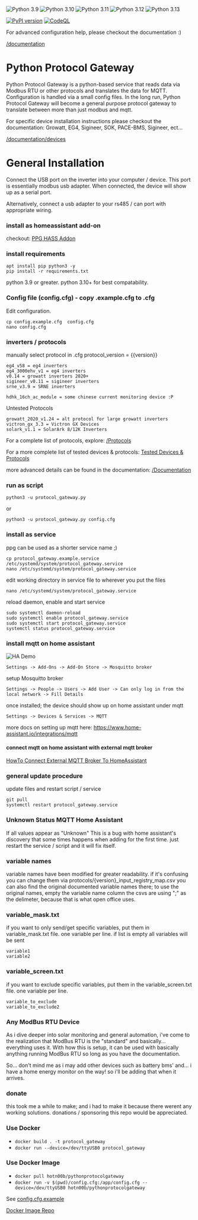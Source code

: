 
![Python 3.9](https://github.com/HotNoob/PythonProtocolGateway/actions/workflows/python-3.9.yml/badge.svg)
![Python 3.10](https://github.com/HotNoob/PythonProtocolGateway/actions/workflows/python-3.10.yml/badge.svg)
![Python 3.11](https://github.com/HotNoob/PythonProtocolGateway/actions/workflows/python-3.11.yml/badge.svg)
![Python 3.12](https://github.com/HotNoob/PythonProtocolGateway/actions/workflows/python-3.12.yml/badge.svg)
![Python 3.13](https://github.com/HotNoob/PythonProtocolGateway/actions/workflows/python-3.13.yml/badge.svg)

[![PyPI version](https://img.shields.io/pypi/v/python-protocol-gateway.svg)](https://pypi.org/project/python-protocol-gateway/)
[![CodeQL](https://github.com/HotNoob/PythonProtocolGateway/actions/workflows/github-code-scanning/codeql/badge.svg)](https://github.com/HotNoob/PythonProtocolGateway/actions/workflows/github-code-scanning/codeql)

For advanced configuration help, please checkout the documentation :)

[/documentation](/documentation)

# Python Protocol Gateway

Python Protocol Gateway is a python-based service that reads data via Modbus RTU or other protocols and translates the data for MQTT. 
Configuration is handled via a small config files. 
In the long run, Python Protocol Gateway will become a general purpose protocol gateway to translate between more than just modbus and mqtt. 

For specific device installation instructions please checkout the documentation:
Growatt, EG4, Sigineer, SOK, PACE-BMS, Sigineer, ect...

[/documentation/devices](/documentation/devices)

# General Installation
Connect the USB port on the inverter into your computer / device. This port is essentially modbus usb adapter.
When connected, the device will show up as a serial port. 
 
Alternatively, connect a usb adapter to your rs485 / can port with appropriate wiring. 

### install as homeassistant add-on
checkout:
[PPG HASS Addon](https://github.com/HotNoob/python-protocol-gateway-hass-addon/tree/master)

### install requirements
```
apt install pip python3 -y
pip install -r requirements.txt
```

python 3.9 or greater. python 3.10+ for best compatability. 

### Config file (config.cfg) - copy .example.cfg to .cfg
Edit configuration.
```
cp config.example.cfg  config.cfg
nano config.cfg
```

### inverters / protocols
manually select protocol in .cfg
protocol_version = {{version}}
```
eg4_v58 = eg4 inverters
eg4_3000ehv_v1 = eg4 inverters
v0.14 = growatt inverters 2020+
sigineer_v0.11 = sigineer inverters
srne_v3.9 = SRNE inverters

hdhk_16ch_ac_module = some chinese current monitoring device :P
```

Untested Protocols
```
growatt_2020_v1.24 = alt protocol for large growatt inverters
victron_gx_3.3 = Victron GX Devices
solark_v1.1 = SolarArk 8/12K Inverters
```

For a complete list of protocols, explore:
[/Protocols](/protocols)

For a more complete list of tested devices & protocols:
[Tested Devices & Protocols](documentation/usage/devices_and_protocols.csv)

more advanced details can be found in the documentation:
[/Documentation](/documentation)

### run as script
```
python3 -u protocol_gateway.py
```

or

```
python3 -u protocol_gateway.py config.cfg
```

### install as service
ppg can be used as a shorter service name ;)

```
cp protocol_gateway.example.service  /etc/systemd/system/protocol_gateway.service
nano /etc/systemd/system/protocol_gateway.service
```
edit working directory in service file to wherever you put the files
```
nano /etc/systemd/system/protocol_gateway.service
```
reload daemon, enable and start service
```
sudo systemctl daemon-reload
sudo systemctl enable protocol_gateway.service
sudo systemctl start protocol_gateway.service
systemctl status protocol_gateway.service
```

### install mqtt on home assistant
![HA Demo](https://raw.githubusercontent.com/HotNoob/InverterModBusToMQTT/main/images/home%20assistant%20example2.png)

```Settings -> Add-Ons -> Add-On Store -> Mosquitto broker```

setup Mosquitto broker

```Settings -> People -> Users -> Add User -> Can only log in from the local network -> Fill Details ```

once installed; the device should show up on home assistant under mqtt

```Settings -> Devices & Services -> MQTT ```

more docs on setting up mqtt here: 
https://www.home-assistant.io/integrations/mqtt

#### connect mqtt on home assistant with external mqtt broker
[HowTo Connect External MQTT Broker To HomeAssistant](https://www.youtube.com/watch?v=sP2gYLYQat8)

### general update procedure
update files and restart script / service
```
git pull
systemctl restart protocol_gateway.service
```

### Unknown Status MQTT Home Assistant 
If all values appear as "Unknown"
This is a bug with home assistant's discovery that some times happens when adding for the first time. just restart the service / script and it will fix itself. 

### variable names
variable names have been modified for greater readability. if it's confusing you can change them via protocols/{version}_input_registry_map.csv
you can also find the original documented variable names there; to use the original names, empty the variable name column
the csvs are using ";" as the delimeter, because that is what open office uses. 

### variable_mask.txt
if you want to only send/get specific variables, put them in variable_mask.txt file. one variable per line. if list is empty all variables will be sent
```
variable1
variable2
```

### variable_screen.txt
if you want to exclude specific variables, put them in the variable_screen.txt file. one variable per line.
```
variable_to_exclude
variable_to_exclude2
```

### Any ModBus RTU Device
As i dive deeper into solar monitoring and general automation, i've come to the realization that ModBus RTU is the "standard" and basically... everything uses it. With how this is setup, it can be used with basically anything running ModBus RTU so long as you have the documentation. 

So... don't mind me as i may add other devices such as battery bms' and... i have a home energy monitor on the way! so i'll be adding that when it arrives.

### donate
this took me a while to make; and i had to make it because there werent any working solutions. 
donations / sponsoring this repo would be appreciated.

### Use Docker
- ```docker build . -t protocol_gateway ```
- ```docker run --device=/dev/ttyUSB0 protocol_gateway```

### Use Docker Image
- ``` docker pull hotn00b/pythonprotocolgateway ``` 
- ```docker run -v $(pwd)/config.cfg:/app/config.cfg --device=/dev/ttyUSB0 hotn00b/pythonprotocolgateway```

See [config.cfg.example](/config.cfg.example)

[Docker Image Repo](https://hub.docker.com/r/hotn00b/pythonprotocolgateway)
